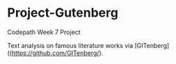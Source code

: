 # Project-Gutenberg
Codepath Week 7 Project 

Text analysis on famous literature works via [GITenberg]((https://github.com/GITenberg/). 
